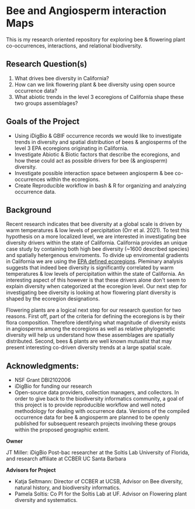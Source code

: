 # Bee and Angiosperm interaction Maps

This is my research oriented repository for exploring bee & flowering plant co-occurrences, interactions, and relational biodiversity. 

## **Research Question(s)**
1. What drives bee diversity in California? 
2. How can we link flowering plant & bee diversity using open source occurrence data? 
3. What abiotic trends in the level 3 ecoregions of California shape these two groups assemblages?

## **Goals of the Project**
- Using iDigBio & GBIF occurrence records we would like to investigate trends in diversity and spatial distribution of bees & angiosperms of the level 3 EPA ecoregions originating in California.
- Investigate Abiotic & Biotic factors that describe the ecoregions, and how these could act as possible drivers for bee (& angiosperm) diversity.
- Investigate possible interaction space between angiosperm & bee co-occurrences within the ecoregions. 
- Create Reproducible workflow in bash & R for organizing and analyzing occurrence data. 

## **Background**
Recent research indicates that bee diversity at a global scale is driven by warm temperatures & low levels of percipitation (Orr et al. 2021). To test this hypothesis on a more localized level, we are interested in investigating bee diversity drivers within the state of California. California provides an unique case study by containing both high bee diversity (~1600 described species) and spatially hetergenous enviroments. To divide up enviromental gradients in California we are using the [EPA defined ecoregions](https://gaftp.epa.gov/EPADataCommons/ORD/Ecoregions/ca/CA_eco_front_ofr20161021_sheet1.pdf). Pleminary analysis suggests that indeed bee diversity is significantly correlated by warm temperatures & low levels of percipitation within the state of California. An interesting aspect of this however is that these drivers alone don't seem to explain diversity when categorized at the ecoregion level. Our next step for investigating bee diversity is looking at how flowering plant diversity is shaped by the ecoregion designations. 

Flowering plants are a logical next step for our research question for two reasons. First off, part of the criteria for defining the ecoregions is by their flora composition. Therefore identifying what magnitude of diversity exists in angiosperms among the ecoregions as well as relative phylogenetic diversity will help us understand how these assemblages are spatially distributed. Second, bees & plants are well known mutualist that may present interesting co-driven diversity trends at a large spatial scale. 

## Acknowledgments:
- NSF Grant DBI2102006
- iDigBio for funding our research
- Open-source data providers, collection managers, and collectors. In order to give back to the biodiversity informatics community, a goal of this project is to provide reproducible workflow and well noted methodology for dealing with occurrence data. Versions of the compiled occurrence data for bee & angiosperm are planned to be openly published for subsequent research projects involving these groups within the proposed geographic extent.  

**Owner**
 
JT Miller: iDigBio Post-bac researcher at the Soltis Lab University of Florida, and research affiliate at CCBER UC Santa Barbara 

**Advisors for Project**
- Katja Seltmann: Director of CCBER at UCSB, Advisor on Bee diversity, natural history, and biodiversity informatics. 
- Pamela Soltis: Co PI for the Soltis Lab at UF. Advisor on Flowering plant diversity and systematics. 
